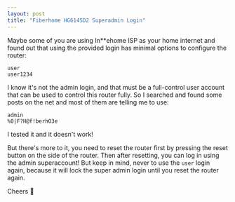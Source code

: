 ```yaml
---
layout: post
title: "Fiberhome HG6145D2 Superadmin Login"
--- 
```


Maybe some of you are using In**ehome ISP as your home internet and found out that using the provided login has minimal options to configure the router:
```
user
user1234
```

I know it's not the admin login, and that must be a full-control user account that can be used to control this router fully. So I searched and found some posts 
on the net and most of them are telling me to use:
```
admin
%0|F?H@f!berhO3e
```
I tested it and it doesn't work!

But there's more to it, you need to reset the router first by pressing the reset button on the side of the router. 
Then after resetting, you can log in using the admin superaccount!
But keep in mind, never to use the `user` login again, because it will lock the super admin login until you reset the router again. 

Cheers 🍺
